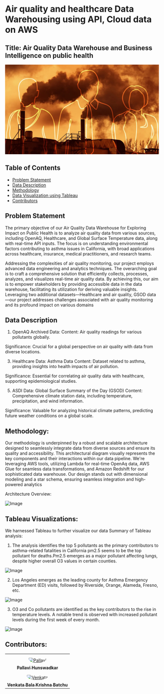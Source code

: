 # Air quality and healthcare Data Warehousing using API, Cloud data on AWS

## Title: Air Quality Data Warehouse and Business Intelligence on public health
![Image](./Proj_cover.webp)

## Table of Contents
- [Problem Statement](#problem-statement)
- [Data Description](#data-description)
- [Methodology](#methodology)
- [Data Visualization using Tableau](#tableau-visualizations)
- [Contributors](#contributors)

  
## Problem Statement
The primary objective of our Air Quality Data Warehouse for Exploring Impact on Public Health is to analyze air quality data from various sources, including OpenAQ, Healthcare, and Global Surface Temperature data, along with real-time API inputs. The focus is on understanding environmental factors contributing to asthma issues in California, with broad applications across healthcare, insurance, medical practitioners, and research teams.

Addressing the complexities of air quality monitoring, our project employs advanced data engineering and analytics techniques. The overarching goal is to craft a comprehensive solution that efficiently collects, processes, analyzes, and visualizes real-time air quality data. By achieving this, our aim is to empower stakeholders by providing accessible data in the data warehouse, facilitating its utilization for deriving valuable insights. Leveraging two additional datasets—Healthcare and air quality, GSOD data—our project addresses challenges associated with air quality monitoring and its profound impact on various domains

## Data Description
1. OpenAQ Archived Data:
Content: Air quality readings for various pollutants globally.

Significance: Crucial for a global perspective on air quality with data from diverse locations.

3. Healthcare Data: Asthma Data
Content: Dataset related to asthma, providing insights into health impacts of air pollution.

Significance: Essential for correlating air quality data with healthcare, supporting epidemiological studies.

5. ASDI Data: Global Surface Summary of the Day (GSOD)
Content: Comprehensive climate station data, including temperature, precipitation, and wind information.

Significance: Valuable for analyzing historical climate patterns, predicting future weather conditions on a global scale.


## Methodology: 
Our methodology is underpinned by a robust and scalable architecture designed to seamlessly integrate data from diverse sources and ensure its quality and accessibility. This architectural diagram visually represents the key components and their interactions within our data pipeline. 
We're leveraging AWS tools, utilizing Lambda for real-time OpenAq data, AWS Glue for seamless data transformations, and Amazon Redshift for our sophisticated data warehouse. Our design stands out with dimensional modeling and a star schema, ensuring seamless integration and high-powered analytics

Architecture Overview:

![Image](./architecture.png)


## Tableau Visualizations:
We harnessed Tableau to further visualize our data
Summary of Tableau analysis:

1. The analysis identifies the top 5 pollutants as the primary contributors to asthma-related fatalities in California pm2.5 seems to be the top pollutant for deaths.Pm2.5 emerges as a major pollutant affecting lungs, despite higher overall O3 values in certain counties.

![Image](./scatter.png)

2.	Los Angeles emerges as the leading county for Asthma Emergency Department (ED) visits, followed by Riverside, Orange, Alameda, Fresno, etc.

![Image](./hospitalizations.png)

3.	O3 and Co pollutants are identified as the key contributors to the rise in temperature levels. A notable trend is observed with increased pollutant levels during the first week of every month.

![Image](./dashboard_temp.png)

## Contributors:

<table>
<tr>
    <td align="center" style="word-wrap: break-word; width: 150.0; height: 150.0">
        <a href=https://github.com/phunswadkar>
            <img src=https://github.com/phunswadkar)?v=4 width="100;"  style="border-radius:50%;align-items:center;justify-content:center;overflow:hidden;padding-top:10px" alt=Pallavi Hunswadkar/>
            <br />
            <sub style="font-size:14px"><b>Pallavi Hunswadkar</b></sub>
        </a>
    </td>
</tr>

  
<td align="center" style="word-wrap: break-word; width: 150.0; height: 150.0">
        <a href=https://github.com/Bala-krishna-Batchu>
            <img src=https://github.com/Bala-krishna-Batchu?v=4 width="100;"  style="border-radius:50%;align-items:center;justify-content:center;overflow:hidden;padding-top:10px" alt=Venkata Bala Krishna Batchu/>
            <br />
            <sub style="font-size:14px"><b>Venkata Bala Krishna Batchu</b></sub>
        </a>
    </td>    
</table>




